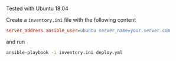 Tested with Ubuntu 18.04

Create a `inventory.ini` file with the following content

```ini
server_address ansible_user=ubuntu server_name=your.server.com
```

and run

```bash        
ansible-playbook -i inventory.ini deploy.yml
```
